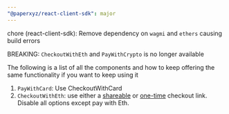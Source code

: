 ```yaml
---
"@paperxyz/react-client-sdk": major
---
```


chore (react-client-sdk): Remove dependency on `wagmi` and `ethers` causing build errors

BREAKING: `CheckoutWithEth` and `PayWithCrypto` is no longer available

The following is a list of all the components and how to keep offering the same functionality if you want to keep using it

1. `PayWithCard`: Use CheckoutWithCard
1. `CheckoutWithEth`: use either a [shareable](https://docs.withpaper.com/reference/shareable-checkout-links) or [one-time](https://docs.withpaper.com/reference/one-time-checkout-links) checkout link. Disable all options except pay with Eth.
